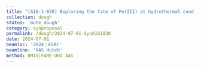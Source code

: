 ```yaml
---
title: "[A16-1-830] Exploring the fate of Fe(III) at hydrothermal conditions"
collection: dough
status: 'mute_dough'
category: synproposal
permalink: /dough/2024-07-01-SynA161830
date: 2024-07-01
beamloc: '2024｜ESRF'
beamline: 'XAS Hutch'
method: BM16|FAME-UHD XAS
---
```

